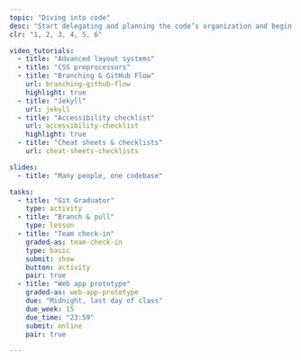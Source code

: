 ```yaml
---
topic: "Diving into code"
desc: "Start delegating and planning the code’s organization and begin writing code for the different screens of the project."
clr: "1, 2, 3, 4, 5, 6"

video_tutorials:
  - title: "Advanced layout systems"
  - title: "CSS preprocessors"
  - title: "Branching & GitHub Flow"
    url: branching-github-flow
    highlight: true
  - title: "Jekyll"
    url: jekyll
  - title: "Accessibility checklist"
    url: accessibility-checklist
    highlight: true
  - title: "Cheat sheets & checklists"
    url: cheat-sheets-checklists

slides:
  - title: "Many people, one codebase"

tasks:
  - title: "Git Graduator"
    type: activity
  - title: "Branch & pull"
    type: lesson
  - title: "Team check-in"
    graded-as: team-check-in
    type: basic
    submit: show
    button: activity
    pair: true
  - title: "Web app prototype"
    graded-as: web-app-prototype
    due: "Midnight, last day of class"
    due_week: 15
    due_time: "23:59"
    submit: online
    pair: true

---
```


